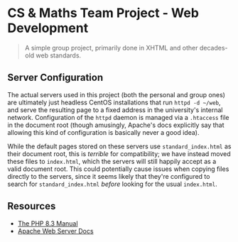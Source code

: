 # CS & Maths Team Project - Web Development
> A simple group project, primarily done in XHTML and other decades-old web standards.

## Server Configuration
The actual servers used in this project (both the personal and group ones) are ultimately just headless CentOS installations that run `httpd -d ~/web`, and serve the resulting page to a fixed address in the university's internal network. Configuration of the `httpd` daemon is managed via a `.htaccess` file in the document root (though amusingly, Apache's docs explicitly say that allowing this kind of configuration is basically never a good idea).

While the default pages stored on these servers use `standard_index.html` as their document root, this is _terrible_ for compatibility; we have instead moved these files to `index.html`, which the servers will still happily accept as a valid document root. This could potentially cause issues when copying files directly to the servers, since it seems likely that they're configured to search for `standard_index.html` _before_ looking for the usual `index.html`.

## Resources
- [The PHP 8.3 Manual](https://www.php.net/manual/en/)
- [Apache Web Server Docs](https://httpd.apache.org/docs/2.4/)
